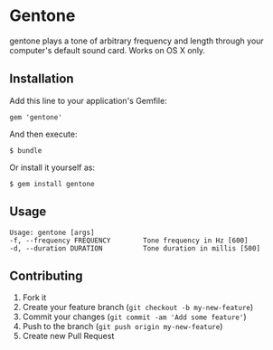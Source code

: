 # Gentone

gentone plays a tone of arbitrary frequency and length through your computer's default sound card. Works on OS X only.

## Installation

Add this line to your application's Gemfile:

    gem 'gentone'

And then execute:

    $ bundle

Or install it yourself as:

    $ gem install gentone

## Usage

    Usage: gentone [args]
    -f, --frequency FREQUENCY        Tone frequency in Hz [600]
    -d, --duration DURATION          Tone duration in millis [500]

## Contributing

1. Fork it
2. Create your feature branch (`git checkout -b my-new-feature`)
3. Commit your changes (`git commit -am 'Add some feature'`)
4. Push to the branch (`git push origin my-new-feature`)
5. Create new Pull Request
